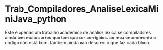 # Trab_Compiladores_AnaliseLexicaMiniJava_python
Este é apenas um trabalho academico de analise lexica se compiladores
ainda tem muitos erros que tem que ser corrigidos. ao meu entendmento o código não está bom. tambem ainda nao descrevi
o que faz cada bloco.


